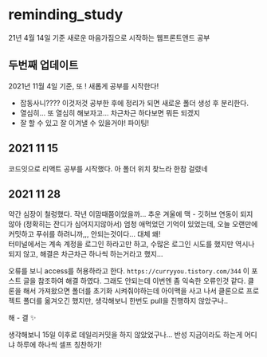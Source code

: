 # reminding_study
21년 4월 14일 기준 새로운 마음가짐으로 시작하는 웹프론트앤드 공부


## 두번째 업데이트 
2021년 11월 4일 기준, 또 ! 새롭게 공부를 시작한다!
- 잡동사니???? 이것저것 공부한 후에 정리가 되면 새로운 폴더 생성 후 분리한다.
- 열심히... 또 열심히 해보자고... 차근차근 하다보면 뭐든 되겠지
- 잘 할 수 있고 잘 이겨낼 수 있을거야! 파이팅!


## 2021 11 15
코드잇으로 리액트 공부를 시작했다. 
아 폴더 위치 찾느라 한참 걸렸네 


## 2021 11 28 
약간 심장이 철렁했다. 
작년 이맘때쯤이었을까... 추운 겨울에 맥 - 깃허브 연동이 되지 않아 (정확히는 잔디가 심어지지않아서) 엄청 애먹었던 기억이 있었는데,
오늘 오랜만에 커밋하고 푸쉬를 하려니까,,, 안되는것이다...
대체 왜! <br/>
터미널에서는 계속 계정을 로그인 하라고만 하고, 수많은 로그인 시도를 했지만 역시나 되지 않고, 
해결은 차근차근 하나씩 하는거라고 했지... <br/>

오류를 보니 access를 허용하라고 한다.
`https://curryyou.tistory.com/344`
이 포스트 글을 참조하여 해결 하였다. 
그래도 안되는데 이번엔 좀 익숙한 오류인것 같다.
클론을 해서 가져왔으면 폴더를 초기화 시켜줘야하는데 
아이맥을 사고 나서 클론으로 프로젝트 폴더를 옮겨오긴 했지만, 생각해보니 한번도 pull을 진행하지 않았구나.. 

해 - 결 ✨

생각해보니 15일 이후로 데일리커밋을 하지 않았었구나... 반성
지금이라도 하는게 어디냐  하루에 하나씩 셀프 칭찬하기! 
